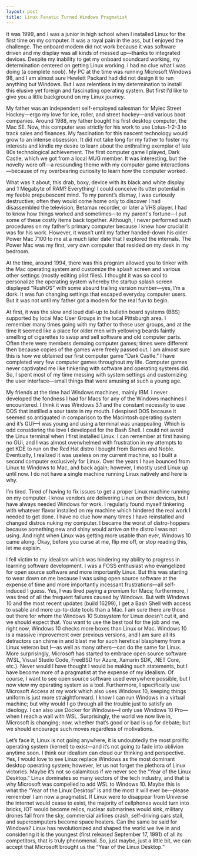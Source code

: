 ```yaml
---
layout: post
title: Linux Fanatic Turned Windows Pragmatist
---
```

It was 1999, and I was a junior in high school when I installed Linux for the first time on my computer. It was a royal pain in the ass, but I enjoyed the challenge. The onboard modem did not work because it was software driven and my display was all kinds of messed up—thanks to integrated devices. Despite my inability to get my onboard soundcard working, my determination centered on getting Linux working. I had no clue what I was doing (a complete noob). My PC at the time was running Microsoft Windows 98, and I am almost sure Hewlett Packard had did not design it to run anything but Windows. But I was relentless in my determination to install this elusive yet foreign and fascinating operating system. But first I’d like to give you a little background on my Linux journey.

My father was an independent self-employed salesman for Mylec Street Hockey—ergo my love for ice, roller, and street hockey—and various boot companies. Around 1988, my father bought his first desktop computer, the Mac SE. Now, this computer was strictly for his work to use Lotus-1-2-3 to track sales and finances. My fascination for this nascent technology would grow to an intense obsession. It did not take long for my father to foster my interests and kindle my desire to learn about the enthralling exemplar of late 80s technological achievement. The first computer game I played, Dark Castle, which we got from a local MUG member. It was interesting, but the novelty wore off—a resounding theme with my computer game interactions—because of my overbearing curiosity to learn how the computer worked.

What was it about, this drab, boxy, device with its black and white display and 1 Megabyte of RAM? Everything! I could conceive its utter potential in my feeble prepubescent mind. To my parent’s dismay, I was curiously destructive; often they would come home only to discover I had disassembled the television, Betamax recorder, or later a VHS player. I had to know how things worked and sometimes—to my parent's fortune—I put some of these costly items back together. Although, I never performed such procedures on my father’s primary computer because I knew how crucial it was for his work. However, it wasn’t until my father handed-down his older Power Mac 7100 to me at a much later date that I explored the internals. The Power Mac was my first, very own computer that resided on my desk in my bedroom.

At the time, around 1994, there was this program allowed you to tinker with the Mac operating system and customize the splash screen and various other settings (mostly editing plist files). I thought it was so cool to personalize the operating system whereby the startup splash screen displayed “RushOS” with some absurd trailing version number—yes, I’m a dork. It was fun changing settings that escaped everyday computer users. But it was not until my father got a modem for the real fun to begin.

At first, it was the slow and loud dial-up to bulletin board systems (BBS) supported by local Mac User Groups in the local Pittsburgh area. I remember many times going with my father to these user groups, and at the time it seemed like a place for older men with yellowing beards faintly smelling of cigarettes to swap and sell software and old computer parts. Often there were members demoing computer games; times were different then because copies of the games were freely passed out. I am almost sure this is how we obtained our first computer game “Dark Castle.” I have completed very few computer games throughout my life. Computer games never captivated me like tinkering with software and operating systems did. So, I spent most of my time messing with system settings and customizing the user interface—small things that were amusing at such a young age.

My friends at the time had Windows machines, mainly IBM. I never developed the fondness I had for Macs for any of the Windows machines I encountered. I think it was Windows 3.1 and the constant necessity to use DOS that instilled a sour taste in my mouth. I despised DOS because it seemed so antiquated in comparison to the Macintosh operating system and it’s GUI—I was young and using a terminal was unappealing. Which is odd considering the love I developed for the Bash Shell. I could not avoid the Linux terminal when I first installed Linux. I can remember at first having no GUI, and I was almost overwhelmed with frustration in my attempts to get KDE to run on the Red Hat distro I bought from Barnes and Noble. Eventually, I realized it was useless on my current machine, so I built a second computer exclusively for Linux. 
Over the years I have bounced from Linux to Windows to Mac, and back again; however, I mostly used Linux up until now. I do not have a single machine running Linux natively and here is why.

I’m tired. Tired of having to fix issues to get a proper Linux machine running on my computer. I know vendors are delivering Linux on their devices, but I have always needed Windows for work. I regularly found myself tinkering with whatever flavor installed on my machine which hindered the real work I needed to get done. I have no clue how many times I have reinstalled and changed distros nuking my computer. I became the worst of distro-hoppers because something new and shiny would arrive on the distro I was not using. And right when Linux was getting more usable than ever, Windows 10 came along. Okay, before you curse at me, flip me off, or stop reading this, let me explain.

I fell victim to my idealism which was hindering my ability to progress in learning software development. I was a FOSS enthusiast who evangelized for open source software and more importantly Linux. But this was starting to wear down on me because I was using open source software at the expense of time and more importantly incessant frustrations—all self-induced I guess. Yes, I was tired paying a premium for Macs; furthermore, I was tired of all the frequent failures caused by Windows. But with Windows 10 and the most recent updates (build 16299), I get a Bash Shell with access to usable and more up-to-date tools than a Mac. I am sure there are those out there for whom the Windows 10 Subsystem for Linux doesn’t cut it, and we should expect that. You want to use the best tool for the job and me, right now, Windows 10 checks more boxes than Linux or Mac. Windows 10 is a massive improvement over previous versions, and I am sure all its detractors can chime in and blast me for such heretical blasphemy from a Linux veteran but I—as well as many others—can do the same for Linux. More surprisingly, Microsoft has started to embrace open source software (WSL, Visual Studio Code, FreeBSD for Azure, Xamarin SDK, .NET Core, etc.). Never would I have thought I would be making such statements, but I have become more of a pragmatist at the expense of my idealism. Of course, I want to see open source software used everywhere possible, but I now view my operating system as a tool. Furthermore, I specifically use Microsoft Access at my work which also uses Windows 10, keeping things uniform is just more straightforward. I know I can run Windows in a virtual machine; but why would I go through all the trouble just to satisfy an ideology. I can also use Docker for Windows—I only use Windows 10 Pro—when I reach a wall with WSL. Surprisingly, the world we now live in, Microsoft is changing; now, whether that’s good or bad is up for debate; but we should encourage such moves regardless of motivations.

Let’s face it, Linux is not going anywhere, it is undoubtedly the most prolific operating system (kernel) to exist—and it’s not going to fade into oblivion anytime soon. I think our idealism can cloud our thinking and perspective. Yes, I would love to see Linux replace Windows as the most dominant desktop operating system; however, let us not forget the plethora of Linux victories. Maybe it’s not so calamitous if we never see the “Year of the Linux Desktop.” Linux dominates so many sectors of the tech industry, and that is why Microsoft was compelled to add WSL to Windows 10. Maybe this is what the “Year of the Linux Desktop” is and the most it will ever be—please remember I am now a pragmatist. If Linux were to disappear from Universe the internet would cease to exist, the majority of cellphones would turn into bricks, IOT would become relics, nuclear submarines would sink, military drones fall from the sky, commercial airlines crash, self-driving cars stall, and supercomputers become space heaters. Can the same be said for Windows? Linux has revolutionized and shaped the world we live in and considering it is the youngest (first released September 17, 1991) of all its competitors, that is truly phenomenal. So, just maybe, just a little bit, we can accept that Microsoft brought us the “Year of the Linux Desktop.”